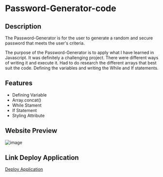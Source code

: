 # Password-Generator-code

## Description

The Password-Generator is for the user to generate a random and secure password that meets the user's criteria.

The purpose of the Password-Generator is to apply what I have learned in Javascript. It was definitely a challenging project. There were different ways of writing it and execute it. Had to do research the different arrays that best suit the code. Defining the variables and writing the While and If statements. 

## Features 
* Defining Variable
* Array.concat()
* While Stament
* If Statement
* Styling Attribute

## Website Preview
![image]()

## Link Deploy Application

[Deploy Application]()